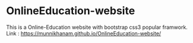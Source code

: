 # OnlineEducation-website
This is a Online-Education website with bootstrap css3 popular framwork.
Link :  https://munnikhanam.github.io/OnlineEducation-website/
